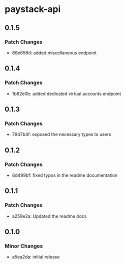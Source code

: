 # paystack-api

## 0.1.5

### Patch Changes

- 86e659d: added miscellaneous endpoint

## 0.1.4

### Patch Changes

- 1b82e0b: added dedicated virtual accounts endpoint

## 0.1.3

### Patch Changes

- 7947b4f: exposed the necessary types to users

## 0.1.2

### Patch Changes

- 8d499bf: fixed typos in the readme documentation

## 0.1.1

### Patch Changes

- a259e2a: Updated the readme docs

## 0.1.0

### Minor Changes

- a5ea2da: initial release
